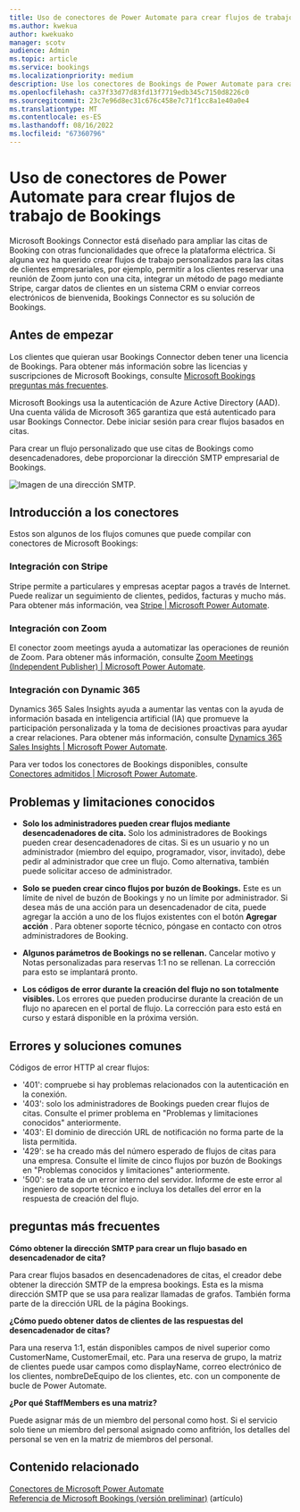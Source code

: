 ```yaml
---
title: Uso de conectores de Power Automate para crear flujos de trabajo de Bookings
ms.author: kwekua
author: kwekuako
manager: scotv
audience: Admin
ms.topic: article
ms.service: bookings
ms.localizationpriority: medium
description: Use los conectores de Bookings de Power Automate para crear flujos de trabajo personalizados con desencadenadores de citas.
ms.openlocfilehash: ca37f33d77d83fd13f7719edb345c7150d8226c0
ms.sourcegitcommit: 23c7e96d8ec31c676c458e7c71f1cc8a1e40a0e4
ms.translationtype: MT
ms.contentlocale: es-ES
ms.lasthandoff: 08/16/2022
ms.locfileid: "67360796"
---
```

# <a name="use-power-automate-connectors-to-build-bookings-workflows"></a>Uso de conectores de Power Automate para crear flujos de trabajo de Bookings

Microsoft Bookings Connector está diseñado para ampliar las citas de Booking con otras funcionalidades que ofrece la plataforma eléctrica. Si alguna vez ha querido crear flujos de trabajo personalizados para las citas de clientes empresariales, por ejemplo, permitir a los clientes reservar una reunión de Zoom junto con una cita, integrar un método de pago mediante Stripe, cargar datos de clientes en un sistema CRM o enviar correos electrónicos de bienvenida, Bookings Connector es su solución de Bookings.

## <a name="before-you-begin"></a>Antes de empezar

Los clientes que quieran usar Bookings Connector deben tener una licencia de Bookings. Para obtener más información sobre las licencias y suscripciones de Microsoft Bookings, consulte [Microsoft Bookings preguntas más frecuentes](bookings-faq.yml#is-bookings-available-for-my-subscription-).

Microsoft Bookings usa la autenticación de Azure Active Directory (AAD). Una cuenta válida de Microsoft 365 garantiza que está autenticado para usar Bookings Connector. Debe iniciar sesión para crear flujos basados en citas.

Para crear un flujo personalizado que use citas de Bookings como desencadenadores, debe proporcionar la dirección SMTP empresarial de Bookings.

![Imagen de una dirección SMTP.](media/bookings-teams-smtp.png)

## <a name="get-started-with-connectors"></a>Introducción a los conectores

Estos son algunos de los flujos comunes que puede compilar con conectores de Microsoft Bookings:

### <a name="integration-with-stripe"></a>Integración con Stripe

Stripe permite a particulares y empresas aceptar pagos a través de Internet. Puede realizar un seguimiento de clientes, pedidos, facturas y mucho más. Para obtener más información, vea [Stripe | Microsoft Power Automate](https://powerautomate.microsoft.com/connectors/details/shared_stripe/stripe/).

### <a name="integration-with-zoom"></a>Integración con Zoom

El conector zoom meetings ayuda a automatizar las operaciones de reunión de Zoom. Para obtener más información, consulte [Zoom Meetings (Independent Publisher) | Microsoft Power Automate](https://powerautomate.microsoft.com/connectors/details/shared_zoommeetingsip/zoom-meetings-independent-publisher/).

### <a name="integration-with-dynamic-365"></a>Integración con Dynamic 365

Dynamics 365 Sales Insights ayuda a aumentar las ventas con la ayuda de información basada en inteligencia artificial (IA) que promueve la participación personalizada y la toma de decisiones proactivas para ayudar a crear relaciones. Para obtener más información, consulte [Dynamics 365 Sales Insights | Microsoft Power Automate](https://powerautomate.microsoft.com/connectors/details/shared_assistantstudio/dynamics-365-sales-insights/).

Para ver todos los conectores de Bookings disponibles, consulte [Conectores admitidos | Microsoft Power Automate](https://powerautomate.microsoft.com/connectors/).

## <a name="known-issues-and-limitations"></a>Problemas y limitaciones conocidos

- **Solo los administradores pueden crear flujos mediante desencadenadores de cita.** Solo los administradores de Bookings pueden crear desencadenadores de citas. Si es un usuario y no un administrador (miembro del equipo, programador, visor, invitado), debe pedir al administrador que cree un flujo. Como alternativa, también puede solicitar acceso de administrador.

- **Solo se pueden crear cinco flujos por buzón de Bookings.** Este es un límite de nivel de buzón de Bookings y no un límite por administrador. Si desea más de una acción para un desencadenador de cita, puede agregar la acción a uno de los flujos existentes con el botón **Agregar acción** . Para obtener soporte técnico, póngase en contacto con otros administradores de Booking.

- **Algunos parámetros de Bookings no se rellenan.** Cancelar motivo y Notas personalizadas para reservas 1:1 no se rellenan. La corrección para esto se implantará pronto.

- **Los códigos de error durante la creación del flujo no son totalmente visibles.** Los errores que pueden producirse durante la creación de un flujo no aparecen en el portal de flujo. La corrección para esto está en curso y estará disponible en la próxima versión.

## <a name="common-errors-and-remedies"></a>Errores y soluciones comunes

Códigos de error HTTP al crear flujos:

- '401': compruebe si hay problemas relacionados con la autenticación en la conexión.
- '403': solo los administradores de Bookings pueden crear flujos de citas. Consulte el primer problema en "Problemas y limitaciones conocidos" anteriormente.
- '403': El dominio de dirección URL de notificación no forma parte de la lista permitida.
- '429': se ha creado más del número esperado de flujos de citas para una empresa. Consulte el límite de cinco flujos por buzón de Bookings en "Problemas conocidos y limitaciones" anteriormente.
- '500': se trata de un error interno del servidor. Informe de este error al ingeniero de soporte técnico e incluya los detalles del error en la respuesta de creación del flujo.

## <a name="frequently-asked-questions"></a>preguntas más frecuentes

**Cómo obtener la dirección SMTP para crear un flujo basado en desencadenador de cita?**

Para crear flujos basados en desencadenadores de citas, el creador debe obtener la dirección SMTP de la empresa bookings. Esta es la misma dirección SMTP que se usa para realizar llamadas de grafos. También forma parte de la dirección URL de la página Bookings.

**¿Cómo puedo obtener datos de clientes de las respuestas del desencadenador de citas?**

Para una reserva 1:1, están disponibles campos de nivel superior como CustomerName, CustomerEmail, etc. Para una reserva de grupo, la matriz de clientes puede usar campos como displayName, correo electrónico de los clientes, nombreDeEquipo de los clientes, etc. con un componente de bucle de Power Automate.

**¿Por qué StaffMembers es una matriz?**

Puede asignar más de un miembro del personal como host. Si el servicio solo tiene un miembro del personal asignado como anfitrión, los detalles del personal se ven en la matriz de miembros del personal.

## <a name="related-content"></a>Contenido relacionado

[Conectores de Microsoft Power Automate](https://make.preview.powerautomate.com/connectors/shared_microsoftbookings/microsoft-bookings/)\
[Referencia de Microsoft Bookings (versión preliminar)](/connectors/microsoftbookings/) (artículo)